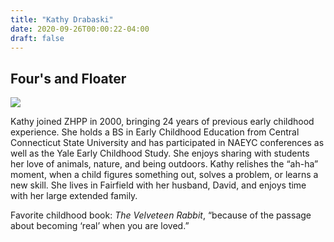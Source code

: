 ```yaml
---
title: "Kathy Drabaski"
date: 2020-09-26T00:00:22-04:00
draft: false
---
```


## Four's and Floater

![](/about/meet-our-staff/kathy-drabaski.jpeg)

Kathy joined ZHPP in 2000, bringing 24 years of previous early childhood experience. She holds a BS in Early Childhood Education from Central Connecticut State University and has participated in NAEYC conferences as well as the Yale Early Childhood Study. She enjoys sharing with students her love of animals, nature, and being outdoors. Kathy relishes the “ah-ha” moment, when a child figures something out, solves a problem, or learns a new skill. She lives in Fairfield with her husband, David, and enjoys time with her large extended family.

Favorite childhood book: *The Velveteen Rabbit*, “because of the passage about becoming ‘real’ when you are loved.”
